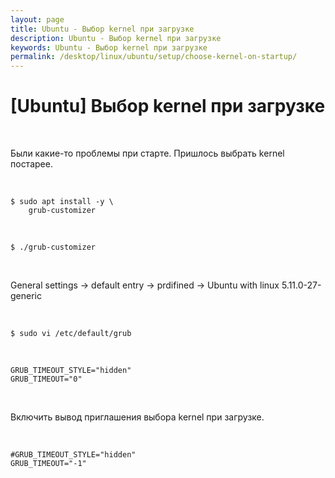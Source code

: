 ```yaml
---
layout: page
title: Ubuntu - Выбор kernel при загрузке
description: Ubuntu - Выбор kernel при загрузке
keywords: Ubuntu - Выбор kernel при загрузке
permalink: /desktop/linux/ubuntu/setup/choose-kernel-on-startup/
---
```


# [Ubuntu] Выбор kernel при загрузке


<br/>

Были какие-то проблемы при старте. Пришлось выбрать kernel постарее.


<br/>

```
$ sudo apt install -y \
    grub-customizer
```

<br/>

```
$ ./grub-customizer
```

<br/>

General settings -> default entry -> prdifined -> Ubuntu with linux 5.11.0-27-generic

<br/>

```
$ sudo vi /etc/default/grub
```

<br/>

```
GRUB_TIMEOUT_STYLE="hidden"
GRUB_TIMEOUT="0"
```

<br/>

Включить вывод приглашения выбора kernel при загрузке.

<br/>

```
#GRUB_TIMEOUT_STYLE="hidden"
GRUB_TIMEOUT="-1"
```
